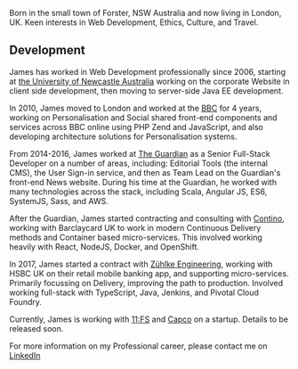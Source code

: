 Born in the small town of Forster, NSW Australia and now living in London, UK. Keen interests in Web Development, Ethics, Culture, and Travel.

## Development
James has worked in Web Development professionally since 2006, starting at [the University of Newcastle Australia](http://www.newcastle.edu.au/) working on the corporate Website in client side development, then moving to server-side Java EE development.

In 2010, James moved to London and worked at the [BBC](http://bbc.co.uk/) for 4 years, working on Personalisation and Social shared front-end components and services across BBC online using PHP Zend and JavaScript, and also developing architecture solutions for Personalisation systems.

From 2014-2016, James worked at [The Guardian](http://theguardian.com) as a Senior Full-Stack Developer on a number of areas, including: Editorial Tools (the internal CMS), the User Sign-in service, and then as Team Lead on the Guardian's front-end News website. During his time at the Guardian, he worked with many technologies across the stack, including Scala, Angular JS, ES6, SystemJS, Sass, and AWS.

After the Guardian, James started contracting and consulting with [Contino](http://contino.io/), working with Barclaycard UK to work in modern Continuous Delivery methods and Container based micro-services. This involved working heavily with React, NodeJS, Docker, and OpenShift.

In 2017, James started a contract with [Zühlke Engineering](https://www.zuehlke.com), working with HSBC UK on their retail mobile banking app, and supporting micro-services. Primarily focussing on Delivery, improving the path to production. Involved working full-stack with TypeScript, Java, Jenkins, and Pivotal Cloud Foundry.

Currently, James is working with [11:FS](https://11fs.com/) and [Capco](https://capco.com/) on a startup. Details to be released soon.

For more information on my Professional career, please contact me on [LinkedIn](http://www.linkedin.com/in/jamespamplin)
